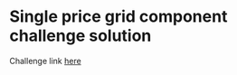# Single price grid component challenge solution

Challenge link [here](https://www.frontendmentor.io/challenges/single-price-grid-component-5ce41129d0ff452fec5abbbc)
